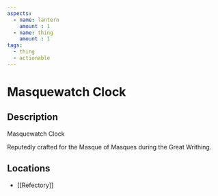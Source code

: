 ```yaml
---
aspects: 
  - name: lantern
    amount : 1
  - name: thing
    amount : 1
tags:
  - thing
  - actionable
---
```


# Masquewatch Clock

## Description
Masquewatch Clock

Reputedly crafted for the Masque of Masques during the Great Writhing.
## Locations
- [[Refectory]]